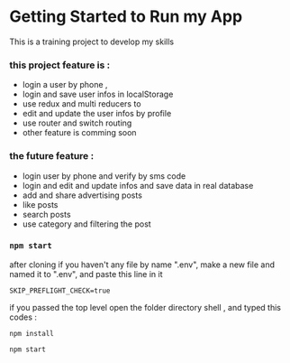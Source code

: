 # Getting Started to Run my App

This is a training project to develop my skills

### this project feature is :

- login a user by phone ,
- login and save user infos in localStorage
- use redux and multi reducers to
- edit and update the user infos by profile
- use router and switch routing 
- other feature is comming soon 
### the future feature :

- login user by phone and verify by sms code 
- login and edit and update  infos and save data in real database 
- add and share advertising posts 
- like posts
- search posts 
- use category and filtering the post 


### `npm start`
after cloning if you haven't any file by name ".env", make a new file and named it to ".env", and paste this line in it 
```
SKIP_PREFLIGHT_CHECK=true 

```
if you passed the  top level  open the folder directory shell , and  typed this codes :

```
npm install

npm start 

```



 